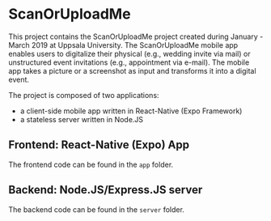 # ScanOrUploadMe

This project contains the ScanOrUploadMe project created during January - March 2019 at Uppsala University. The ScanOrUploadMe mobile app enables users to digitalize their physical (e.g., wedding invite via mail) or unstructured event invitations (e.g., appointment via e-mail). The mobile app takes a picture or a screenshot as input and transforms it into a digital event.

The project is composed of two applications:

- a client-side mobile app written in React-Native (Expo Framework)
- a stateless server written in Node.JS

## Frontend: React-Native (Expo) App

The frontend code can be found in the `app` folder.

## Backend: Node.JS/Express.JS server

The backend code can be found in the `server` folder.
